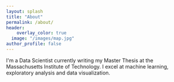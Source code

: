 ```yaml
---
layout: splash
title: "About"
permalink: /about/
header:
	overlay_color: true
  image: "/images/map.jpg"
author_profile: false
---
```


I'm a Data Scientist currently writing my Master Thesis at the Massachusetts Institute of Technology.
I excel at machine learning, exploratory analysis and data visualization.
